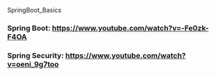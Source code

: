 SpringBoot\_Basics

### Spring Boot: https://www.youtube.com/watch?v=-Fe0zk-F4OA

### Spring Security: https://www.youtube.com/watch?v=oeni_9g7too



